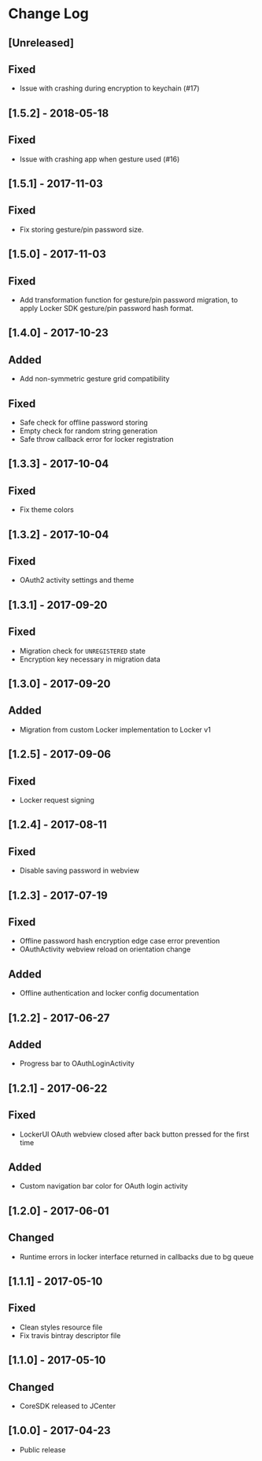 # Change Log

## [Unreleased]

## Fixed
- Issue with crashing during encryption to keychain (#17)

## [1.5.2] - 2018-05-18

## Fixed
- Issue with crashing app when gesture used (#16)

## [1.5.1] - 2017-11-03

## Fixed
- Fix storing gesture/pin password size.

## [1.5.0] - 2017-11-03

## Fixed
- Add transformation function for gesture/pin password migration, to apply Locker SDK gesture/pin password hash format.

## [1.4.0] - 2017-10-23

## Added 
- Add non-symmetric gesture grid compatibility

## Fixed
- Safe check for offline password storing
- Empty check for random string generation
- Safe throw callback error for locker registration

## [1.3.3] - 2017-10-04

## Fixed
- Fix theme colors

## [1.3.2] - 2017-10-04

## Fixed 
- OAuth2 activity settings and theme

## [1.3.1] - 2017-09-20

## Fixed
- Migration check for `UNREGISTERED` state
- Encryption key necessary in migration data

## [1.3.0] - 2017-09-20

## Added
- Migration from custom Locker implementation to Locker v1

## [1.2.5] - 2017-09-06

## Fixed
- Locker request signing

## [1.2.4] - 2017-08-11

## Fixed
- Disable saving password in webview

## [1.2.3] - 2017-07-19

## Fixed
- Offline password hash encryption edge case error prevention
- OAuthActivity webview reload on orientation change

## Added
- Offline authentication and locker config documentation

## [1.2.2] - 2017-06-27

## Added
- Progress bar to OAuthLoginActivity

## [1.2.1] - 2017-06-22

## Fixed
- LockerUI OAuth webview closed after back button pressed for the first time  

## Added
- Custom navigation bar color for OAuth login activity

## [1.2.0] - 2017-06-01

## Changed

- Runtime errors in locker interface returned in callbacks due to bg queue

## [1.1.1] - 2017-05-10

## Fixed

- Clean styles resource file
- Fix travis bintray descriptor file

## [1.1.0] - 2017-05-10

## Changed

- CoreSDK released to JCenter

## [1.0.0] - 2017-04-23

- Public release
